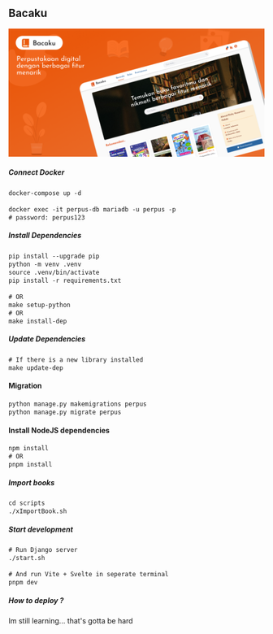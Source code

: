 ## Bacaku

![My Dotties](/web/assets/img/Cover.png)

##### Connect Docker
```shell
docker-compose up -d

docker exec -it perpus-db mariadb -u perpus -p
# password: perpus123
```

##### Install Dependencies
```shell
pip install --upgrade pip
python -m venv .venv
source .venv/bin/activate
pip install -r requirements.txt

# OR
make setup-python
# OR
make install-dep
```

##### Update Dependencies
```shell
# If there is a new library installed
make update-dep
```

#### Migration
```shell
python manage.py makemigrations perpus
python manage.py migrate perpus
```

#### Install NodeJS dependencies
```shell
npm install
# OR
pnpm install
```

##### Import books
```shell
cd scripts
./xImportBook.sh
```

##### Start development
```shell
# Run Django server
./start.sh

# And run Vite + Svelte in seperate terminal
pnpm dev
```

##### How to deploy ?

Im still learning... that's gotta be hard